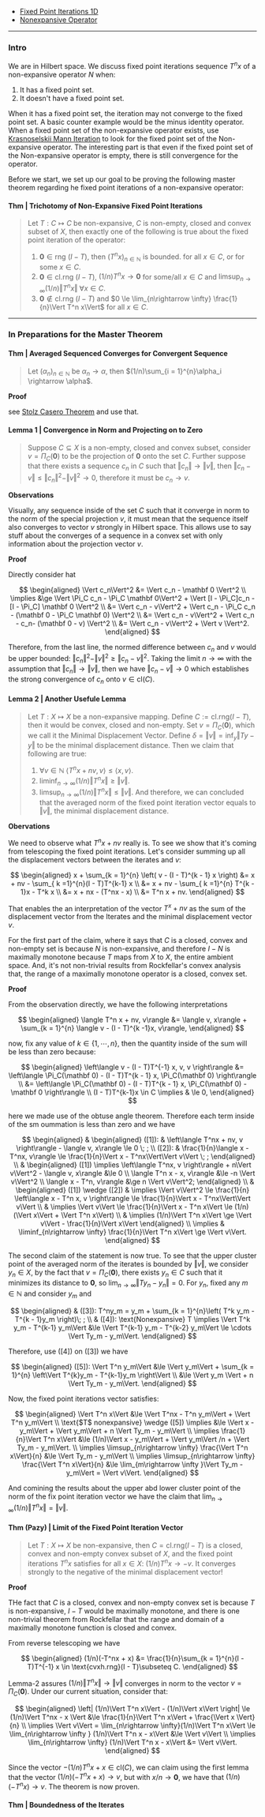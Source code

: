 - [Fixed Point Iterations 1D](Fixed%20Point%20Iterations%201D.md)
- [Nonexpansive Operator](Lipschitz%20Operator%20in%20Hilbert%20Space.md)

---
### **Intro**

We are in Hilbert space. 
We discuss fixed point iterations sequence $T^n x$ of a non-expansive operator $N$ when: 
1. It has a fixed point set. 
2. It doesn't have a fixed point set. 

When it has a fixed point set, the iteration may not converge to the fixed point set. 
A basic counter example would be the minus identity operator. 
When a fixed point set of the non-expansive operator exists, use [Krasnoselskii Mann Iteration](Krasnoselskii%20Mann%20Iteration.md) to look for the fixed point set of the Non-expansive operator. 
The interesting part is that even if the fixed point set of the Non-expansive operator is empty, there is still convergence for the operator. 

Before we start, we set up our goal to be proving the following master theorem regarding he fixed point iterations of a non-expansive operator: 

#### **Thm | Trichotomy of Non-Expansive Fixed Point Iterations**
> Let $T : C \mapsto C$ be non-expansive, $C$ is non-empty, closed and convex subset of $X$, then exactly one of the following is true about the fixed point iteration of the operator: 
> 1. $\mathbf 0 \in \text{rng }(I - T)$, then $(T^nx)_{n \in \mathbb N}$ is bounded. 
for all $x \in C$, or for some $x \in C$. 
> 2. $\mathbf 0 \in \text{cl.}\text{rng }(I - T)$, $(1/n) T^nx \rightarrow \mathbf 0$ for some/all $x \in C$ and $\limsup_{n\rightarrow \infty} (1/n)\Vert T^nx\Vert \; \forall x \in C$. 
> 3. $\mathbf 0 \not \in \text{cl.rng }(I - T)$ and $0 \le \lim_{n\rightarrow \infty} \frac{1}{n}\Vert T^n x\Vert$ for all $x\in C$. 


---
### **In Preparations for the Master Theorem**


#### **Thm | Averaged Sequenced Converges for Convergent Sequence**
> Let $(\alpha_n)_{n \in \mathbb N}$ be $\alpha_n \rightarrow \alpha$, then $(1/n)\sum_{i = 1}^{n}\alpha_i \rightarrow \alpha$. 

**Proof**

see [Stolz Casero Theorem](Stolz%20Casero%20Theorem.md) and use that. 


#### **Lemma 1 | Convergence in Norm and Projecting on to Zero**
> Suppose $C \subseteq X$ is a non-empty, closed and convex subset, consider $v  = \Pi_C(\mathbf 0)$ to be the projection of $\mathbf 0$ onto the set $C$. 
> Further suppose that there exists a sequence $c_n$ in $C$ such that $\Vert c_n\Vert\rightarrow \Vert v\Vert$, then
> $\Vert c_n - v\Vert \le \Vert c_n\Vert^2 - \Vert v\Vert^2 \rightarrow 0$, therefore it must be $c_n \rightarrow v$. 

**Observations**

Visually, any sequence inside of the set $C$ such that it converge in norm to the norm of the special projection $v$, it must mean that the sequence itself also converges to vector $v$ strongly in Hilbert space. 
This allows use to say stuff about the converges of a sequence in a convex set with only information about the projection vector $v$. 

**Proof**

Directly consider hat 

$$
\begin{aligned}
    \Vert c_n\Vert^2 &= \Vert c_n - \mathbf 0 \Vert^2
    \\
    \implies &\ge 
    \Vert \Pi_C c_n - \Pi_C \mathbf 0\Vert^2 + 
    \Vert 
        [I - \Pi_C]c_n - [I - \Pi_C] \mathbf 0
    \Vert^2
    \\
    &=
    \Vert c_n - v\Vert^2 + 
    \Vert 
        c_n - \Pi_C c_n - (\mathbf 0 - \Pi_C \mathbf 0)
    \Vert^2
    \\
    &= 
    \Vert c_n - v\Vert^2 + 
    \Vert 
        c_n - c_n- (\mathbf 0 - v)
    \Vert^2
    \\
    &= 
    \Vert c_n - v\Vert^2 + 
    \Vert 
        v
    \Vert^2. 
\end{aligned}
$$


Therefore, from the last line, the normed difference between $c_n$ and $v$ would be upper bounded: $\Vert c_n\Vert^2 - \Vert v\Vert^2 \ge \Vert c_n - v\Vert^2$. 
Taking the limit $n\rightarrow \infty$ with the assumption that $\Vert c_n\Vert\rightarrow \Vert v\Vert$, then we have $\Vert c_n - v\Vert \rightarrow 0$ which establishes the strong convergence of $c_n$ onto $v \in \text{cl}(C)$. 



#### **Lemma 2 | Another Usefule Lemma**
> Let $T: X \mapsto X$ be a non-expansive mapping. 
> Define $C:= \text{cl.rng}(I - T)$, then it would be convex, closed and non-empty. 
> Set $v = \Pi_C(\mathbf 0)$, which we call it the Minimal Displacement Vector. 
> Define $\delta = \Vert v\Vert = \inf_y \Vert Ty - y\Vert$ to be the minimal displacement distance. 
> Then we claim that following are true: 
> 1. $\forall v \in \mathbb N \; \langle T^nx + nv,v \rangle \le \langle x, v\rangle$. 
> 2. $\liminf_{n\rightarrow \infty} (1/n)\Vert T^nx\Vert \ge \Vert v\Vert$. 
> 3. $\limsup_{n\rightarrow \infty} (1/n)\Vert T^nx\Vert \le \Vert v\Vert$. 
> And therefore, we can concluded that the averaged norm of the fixed point iteration vector equals to $\Vert v\Vert$, the minimal displacement distance. 

**Obervations**

We need to observe what $T^nx + nv$ really is. 
To see we show that it's coming from telescoping the fixed point iterations. 
Let's consider summing up all the displacement vectors between the iterates and $v$: 

$$
\begin{aligned}
    x + \sum_{k = 1}^{n} \left(
        v - (I - T)^{k - 1} x
    \right) 
    &= 
    x + nv - \sum_{ k =1}^{n}(I - T)T^{k-1} x
    \\
    &= 
    x + nv - \sum_{ k =1}^{n} T^{k - 1}x - T^k x
    \\
    &= 
    x + nx - (T^nx - x) 
    \\
    &= T^n x + nv. 
\end{aligned}
$$

That enables the an interpretation of the vector $T^x + nv$ as the sum of the displacement vector from the Iterates and the minimal displacement vector $v$. 

For the first part of the claim, where it says that $C$ is a closed, convex and non-empty set is because $N$ is non-expansive, and therefore $I - N$ is maximally monotone because $T$ maps from $X$ to $X$, the entire ambient space. 
And, it's not non-trivial results from Rockfellar's convex analysis that, the range of a maximally monotone operator is a closed, convex set. 

**Proof**

From the observation directly, we have the following interpretations 

$$
\begin{aligned}
    \langle T^n x + nv, v\rangle &=  
    \langle v, x\rangle + 
    \sum_{k = 1}^{n}
    \langle v - (I - T)^{k -1}x, v\rangle, 
\end{aligned}
$$

now, fix any value of $k \in \{1, \cdots, n\}$, then the quantity inside of the sum will be less than zero because: 

$$
\begin{aligned}
    \left\langle v - (I - T)T^{-1} x, v, v
    \right\rangle 
    &= 
    \left\langle 
        \Pi_C(\mathbf 0) - (I - T)T^{k - 1} x, 
        \Pi_C(\mathbf 0)
    \right\rangle
    \\
    &= 
    \left\langle 
        \Pi_C(\mathbf 0) - (I - T)T^{k - 1} x, 
        \Pi_C(\mathbf 0) - \mathbf 0
    \right\rangle
    \\
    (I - T)T^{k-1}x \in C \implies 
    & \le 0, 
\end{aligned}
$$

here we made use of the obtuse angle theorem. 
Therefore each term inside of the sm oummation is less than zero and we have 

$$
\begin{aligned}
    &
    \begin{aligned}
        ([1]): &
        \left\langle T^nx + nv, v \right\rangle 
        - \langle v, x\rangle \le 0 \; ;
        \\
        ([2]): &
        \frac{1}{n}\langle x - T^nx, v\rangle
        \le 
        \frac{1}{n}\Vert x - T^nx\Vert\Vert v\Vert \; ;
    \end{aligned}
    \\
    &
    \begin{aligned}
        ([1]) \implies 
        \left\langle T^nx, v \right\rangle + n\Vert v\Vert^2 
        - \langle v, x\rangle &\le 0
        \\
        \langle T^n x - x, v\rangle &\le -n \Vert v\Vert^2
        \\
        \langle x - T^n, v\rangle &\ge n \Vert v\Vert^2; 
    \end{aligned}
    \\
    & 
    \begin{aligned}
        ([1]) \wedge ([2])
        & \implies 
        \Vert v\Vert^2 
        \le 
        \frac{1}{n}
        \left\langle x - T^n x, v \right\rangle 
        \le  
        \frac{1}{n}\Vert x - T^nx\Vert\Vert v\Vert
        \\
        & \implies 
        \Vert v\Vert 
        \le 
        \frac{1}{n}\Vert x - T^n x\Vert
        \le 
        (1/n)(\Vert x\Vert + \Vert T^n x\Vert)
        \\
        & \implies 
        (1/n)\Vert T^n x\Vert 
        \ge
        \Vert v\Vert - \frac{1}{n}\Vert x\Vert
    \end{aligned}
    \\
    \implies &
    \liminf_{n\rightarrow \infty} 
    \frac{1}{n}\Vert T^n x\Vert 
        \ge
    \Vert v\Vert.
\end{aligned}
$$

The second claim of the statement is now true. 
To see that the upper cluster point of the averaged norm of the iterates is bounded by $\Vert v\Vert$, we consider $y_n \in X$, by the fact that $v = \Pi_C(\mathbf 0)$, there exists $y_n \in C$ such that it minimizes its distance to $\mathbf 0$, so $\lim_{n\rightarrow \infty} \Vert Ty_n - y_n\Vert = 0$. 
For $y_n$, fixed any $m\in \mathbb N$ and consider $y_m$ and 

$$
\begin{aligned}
    & ([3]): 
    T^ny_m = 
    y_m + \sum_{k = 1}^{n}\left(
        T^k y_m - T^{k - 1}y_m
    \right)\; ; 
    \\
    & ([4]): 
    \text{Nonexpansive} T \implies 
    \Vert T^k y_m - T^{k-1} y_m\Vert &\le 
    \Vert T^{k-1} y_m - T^{k-2} y_m\Vert \le \cdots 
    \Vert Ty_m - y_m\Vert. 
\end{aligned}
$$

Therefore, use ([4]) on ([3]) we have 

$$
\begin{aligned}
    ([5]):
    \Vert T^n y_m\Vert  &\le 
    \Vert y_m\Vert + \sum_{k = 1}^{n}
    \left\Vert
        T^{k}y_m - T^{k-1}y_m
    \right\Vert
    \\
    &\le \Vert y_m \Vert + n \Vert Ty_m - y_m\Vert. 
\end{aligned}
$$

Now, the fixed point iterations vector satisfies: 

$$
\begin{aligned}
    \Vert T^n x\Vert &\le 
    \Vert T^nx - T^n y_m\Vert + 
    \Vert T^n y_m\Vert
    \\
    \text{$T$ nonexpansive} \wedge ([5])
    \implies 
    &\le 
    \Vert x - y_m\Vert + \Vert y_m\Vert + 
    n \Vert Ty_m - y_m\Vert 
    \\
    \implies 
    \frac{1}{n}\Vert T^n x\Vert
    &\le 
    (1/n)\Vert x - y_m\Vert + \Vert y_m\Vert /n
    + 
    \Vert Ty_m - y_m\Vert. 
    \\
    \implies 
    \limsup_{n\rightarrow \infty} 
    \frac{\Vert T^n x\Vert}{n} 
    &\le 
    \Vert Ty_m - y_m\Vert 
    \\
    \implies 
    \limsup_{n\rightarrow \infty} 
    \frac{\Vert T^n x\Vert}{n} 
    &\le 
    \lim_{m\rightarrow \infty }\Vert Ty_m - y_m\Vert = \Vert v\Vert. 
\end{aligned}
$$

And comining the results about the upper abd lower cluster point of the norm of the fix point iteration vector we have the claim that $\lim_{n\rightarrow \infty}(1/n)\Vert T^n x\Vert = \Vert v\Vert$. 

#### **Thm (Pazy) | Limit of the Fixed Point Iteration Vector**
> Let $T: X \mapsto X$ be non-expansive, then $C = \text{cl.rng}(I - T)$ is a closed, convex and non-empty convex subset of $X$, and the fixed point iterations $T^n x$ satisfies for all $x \in X$: $(1/n)T^nx \rightarrow - v$. 
> It converges strongly to the negative of the minimal displacement vector! 

**Proof**

THe fact that $C$ is a closed, convex and non-empty convex set is because $T$ is non-expansive, $I - T$ would be maximally monotone, and there is one non-trivial theorem from Rockfellar that the range and domain of a maximally monotone function is closed and convex. 

From reverse telescoping we have 

$$
\begin{aligned}
    (1/n)(-T^nx + x) &= 
    \frac{1}{n}\sum_{k = 1}^{n}(I - T)T^{-1} x
    \in \text{cvxh.rng}(I - T)\subseteq C. 
\end{aligned}
$$

Lemma-2 assures $(1/n)\Vert T^nx\Vert \rightarrow \Vert v\Vert$ converges in norm to the vector $v = \Pi_C(\mathbf 0)$. 
Under our current situation, consider that: 

$$
\begin{aligned}
    \left|
        (1/n)\Vert T^n x\Vert - (1/n)\Vert x\Vert
    \right|
    \le 
    (1/n)\Vert T^nx - x \Vert 
    &\le 
    \frac{1}{n}\Vert T^n x\Vert + \frac{\Vert x  \Vert}{n}
    \\
    \implies 
    \Vert v\Vert =
    \lim_{n\rightarrow \infty}(1/n)\Vert T^n x\Vert 
    \le 
    \lim_{n\rightarrow \infty } (1/n)\Vert T^n x - x\Vert 
    &\le 
    \Vert v\Vert
    \\
    \implies
    \lim_{n\rightarrow \infty} (1/n)\Vert T^n x - x\Vert 
    &= \Vert v\Vert. 
\end{aligned}
$$

Since the vector $-(1/n)T^nx + x \in \text{cl}(C)$, we can claim using the first lemma that the vector $(1/n)(-T^nx + x)\rightarrow v$, but with $x/n \rightarrow \mathbf 0$, we have that $(1/n)(-T^nx)\rightarrow v$. 
The theorem is now proven. 

#### **Thm | Boundedness of the Iterates**
> 